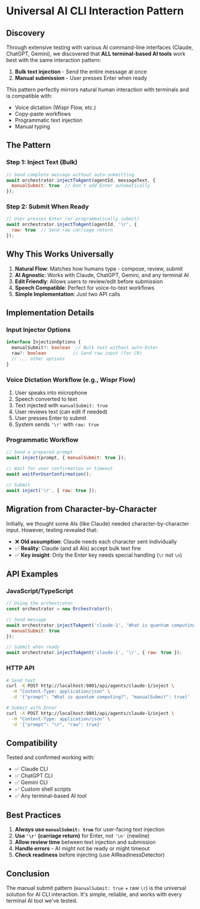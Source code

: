 # Universal AI CLI Interaction Pattern

## Discovery

Through extensive testing with various AI command-line interfaces (Claude, ChatGPT, Gemini), we discovered that **ALL terminal-based AI tools** work best with the same interaction pattern:

1. **Bulk text injection** - Send the entire message at once
2. **Manual submission** - User presses Enter when ready

This pattern perfectly mirrors natural human interaction with terminals and is compatible with:
- Voice dictation (Wispr Flow, etc.)
- Copy-paste workflows
- Programmatic text injection
- Manual typing

## The Pattern

### Step 1: Inject Text (Bulk)
```javascript
// Send complete message without auto-submitting
await orchestrator.injectToAgent(agentId, messageText, {
  manualSubmit: true  // Don't add Enter automatically
});
```

### Step 2: Submit When Ready
```javascript
// User presses Enter (or programmatically submit)
await orchestrator.injectToAgent(agentId, '\r', {
  raw: true  // Send raw carriage return
});
```

## Why This Works Universally

1. **Natural Flow**: Matches how humans type - compose, review, submit
2. **AI Agnostic**: Works with Claude, ChatGPT, Gemini, and any terminal AI
3. **Edit Friendly**: Allows users to review/edit before submission
4. **Speech Compatible**: Perfect for voice-to-text workflows
5. **Simple Implementation**: Just two API calls

## Implementation Details

### Input Injector Options

```typescript
interface InjectionOptions {
  manualSubmit?: boolean  // Bulk text without auto-Enter
  raw?: boolean          // Send raw input (for CR)
  // ... other options
}
```

### Voice Dictation Workflow (e.g., Wispr Flow)

1. User speaks into microphone
2. Speech converted to text
3. Text injected with `manualSubmit: true`
4. User reviews text (can edit if needed)
5. User presses Enter to submit
6. System sends `'\r'` with `raw: true`

### Programmatic Workflow

```javascript
// Send a prepared prompt
await inject(prompt, { manualSubmit: true });

// Wait for user confirmation or timeout
await waitForUserConfirmation();

// Submit
await inject('\r', { raw: true });
```

## Migration from Character-by-Character

Initially, we thought some AIs (like Claude) needed character-by-character input. However, testing revealed that:

- ❌ **Old assumption**: Claude needs each character sent individually
- ✅ **Reality**: Claude (and all AIs) accept bulk text fine
- ✅ **Key insight**: Only the Enter key needs special handling (`\r` not `\n`)

## API Examples

### JavaScript/TypeScript
```javascript
// Using the orchestrator
const orchestrator = new Orchestrator();

// Send message
await orchestrator.injectToAgent('claude-1', 'What is quantum computing?', {
  manualSubmit: true
});

// Submit when ready
await orchestrator.injectToAgent('claude-1', '\r', { raw: true });
```

### HTTP API
```bash
# Send text
curl -X POST http://localhost:9801/api/agents/claude-1/inject \
  -H "Content-Type: application/json" \
  -d '{"prompt": "What is quantum computing?", "manualSubmit": true}'

# Submit with Enter
curl -X POST http://localhost:9801/api/agents/claude-1/inject \
  -H "Content-Type: application/json" \
  -d '{"prompt": "\r", "raw": true}'
```

## Compatibility

Tested and confirmed working with:
- ✅ Claude CLI
- ✅ ChatGPT CLI
- ✅ Gemini CLI
- ✅ Custom shell scripts
- ✅ Any terminal-based AI tool

## Best Practices

1. **Always use `manualSubmit: true`** for user-facing text injection
2. **Use `'\r'` (carriage return)** for Enter, not `'\n'` (newline)
3. **Allow review time** between text injection and submission
4. **Handle errors** - AI might not be ready or might timeout
5. **Check readiness** before injecting (use AIReadinessDetector)

## Conclusion

The manual submit pattern (`manualSubmit: true` + raw `\r`) is the universal solution for AI CLI interaction. It's simple, reliable, and works with every terminal AI tool we've tested.